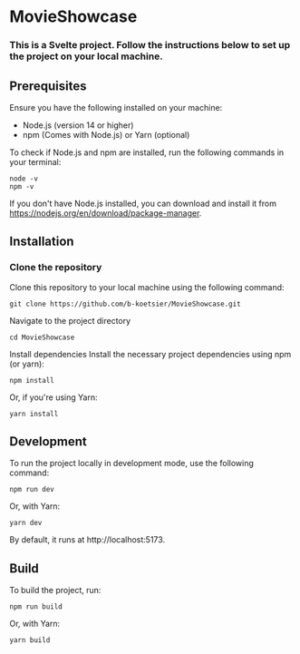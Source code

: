 # MovieShowcase

### This is a Svelte project. Follow the instructions below to set up the project on your local machine.

## Prerequisites
Ensure you have the following installed on your machine:

* Node.js (version 14 or higher)
* npm (Comes with Node.js) or Yarn (optional)

To check if Node.js and npm are installed, run the following commands in your terminal:

```console
node -v
npm -v
```
If you don't have Node.js installed, you can download and install it from https://nodejs.org/en/download/package-manager.

## Installation
### Clone the repository
Clone this repository to your local machine using the following command:
```console
git clone https://github.com/b-koetsier/MovieShowcase.git
```
Navigate to the project directory

```console
cd MovieShowcase
```
Install dependencies
Install the necessary project dependencies using npm (or yarn):

```console
npm install
```
Or, if you're using Yarn:

```console
yarn install
```
## Development
To run the project locally in development mode, use the following command:

```console
npm run dev
```
Or, with Yarn:

```console
yarn dev
```
By default, it runs at http://localhost:5173.



## Build
To build the project, run:

```console
npm run build
```
Or, with Yarn:
``` console
yarn build
```
